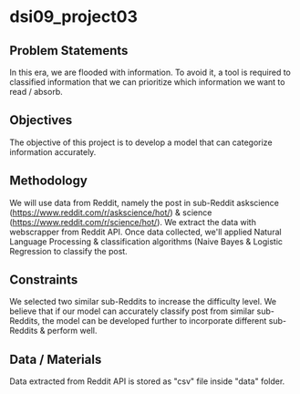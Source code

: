 # dsi09_project03

## Problem Statements
In this era, we are flooded with information. To avoid it, a tool is required to classified information that we can prioritize which information we want to read / absorb.

## Objectives
The objective of this project is to develop a model that can categorize information accurately.

## Methodology
We will use data from Reddit, namely the post in sub-Reddit askscience (https://www.reddit.com/r/askscience/hot/) & science (https://www.reddit.com/r/science/hot/). 
We extract the data with webscrapper from Reddit API. Once data collected, we'll applied Natural Language Processing & classification algorithms (Naive Bayes & Logistic Regression to classify the post.

## Constraints
We selected two similar sub-Reddits to increase the difficulty level. We believe that if our model can accurately classify post from similar sub-Reddits, the model can be developed further to incorporate different sub-Reddits & perform well.

## Data / Materials
Data extracted from Reddit API is stored as "csv" file inside "data" folder.
